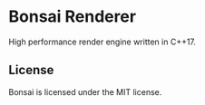 # Bonsai Renderer

High performance render engine written in C++17.

## License

Bonsai is licensed under the MIT license.
